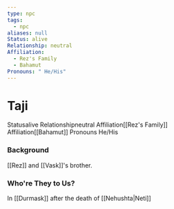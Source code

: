```yaml
---
type: npc
tags:
  - npc
aliases: null
Status: alive
Relationship: neutral
Affiliation:
  - Rez's Family
  - Bahamut
Pronouns: " He/His"
---
```

# Taji
<span class="dataview inline-field"><span class="inline-field-key">Status</span><span class="inline-field-value">alive</span></span>
<span class="dataview inline-field"><span class="inline-field-key">Relationship</span><span class="inline-field-value">neutral</span></span>
<span class="dataview inline-field"><span class="inline-field-key">Affiliation</span><span class="inline-field-value">[[Rez's Family]]</span></span>
<span class="dataview inline-field"><span class="inline-field-key">Affiliation</span><span class="inline-field-value">[[Bahamut]]</span></span>
<span class="dataview inline-field"><span class="inline-field-key">Pronouns</span><span class="inline-field-value"> He/His</span></span>
### Background
[[Rez]] and [[Vask]]'s brother.

### Who're They to Us?
In [[Durmask]] after the death of [[Nehushta|Neti]]
